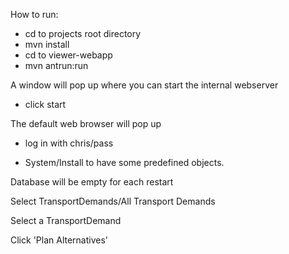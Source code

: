 
How to run:

- cd to projects root directory
- mvn install
- cd to viewer-webapp
- mvn antrun:run

A window will pop up where you can start the internal webserver
- click start

The default web browser will pop up 
- log in with chris/pass

- System/Install to have some predefined objects.

Database will be empty for each restart

Select TransportDemands/All Transport Demands

Select a TransportDemand

Click 'Plan Alternatives'


